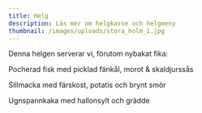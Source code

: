 ```yaml
---
title: Helg
description: Läs mer om helgkasse och helgmeny
thumbnail: /images/uploads/stora_holm_1.jpg
---
```

Denna helgen serverar vi, förutom nybakat fika:

Pocherad fisk med picklad fänkål, morot & skaldjurssås

Sillmacka med färskost, potatis och brynt smör

Ugnspannkaka med hallonsylt och grädde